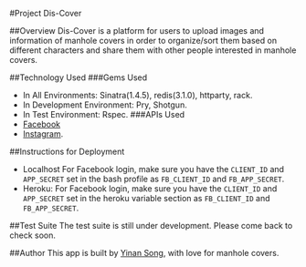 #Project Dis-Cover

##Overview
Dis-Cover is a platform for users to upload images and information of manhole covers in order to organize/sort them based on different characters and share them with other people interested in manhole covers.

##Technology Used
###Gems Used
* In All Environments: Sinatra(1.4.5), redis(3.1.0), httparty, rack.
* In Development Environment: Pry, Shotgun.
* In Test Environment: Rspec.
###APIs Used
* [Facebook](https://developers.facebook.com/)
* [Instagram](http://instagram.com/developer/).

##Instructions for Deployment
* Localhost
For Facebook login, make sure you have the `CLIENT_ID` and `APP_SECRET` set in the bash profile as `FB_CLIENT_ID` and `FB_APP_SECRET`.
* Heroku: 
For Facebook login, make sure you have the `CLIENT_ID` and `APP_SECRET` set in the heroku variable section as `FB_CLIENT_ID` and `FB_APP_SECRET`.

##Test Suite
The test suite is still under development. Please come back to check soon.

##Author
This app is built by [Yinan Song](http://yinansong.com), with love for manhole covers.
